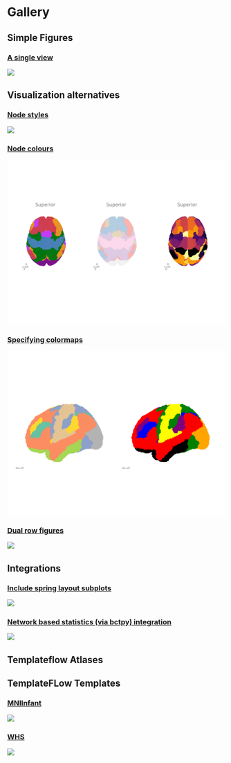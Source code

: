 # Gallery

## Simple Figures

### [A single view]((./simple/))

[![](./gallery/figures/singleview.png)](./simple/)

## Visualization alternatives

### [Node styles](./node_styles/)

[![](./gallery/figures/nodestyles.png)](./node_styles/)

### [Node colours](./specifying_node_color/)

[![](./gallery/figures/specifying_node_color.png)](./specifying_node_color/)

### [Specifying colormaps](./node_cmap/)

[![](./gallery/figures/node_cmap.png)](./node_cmap/)

### [Dual row figures](./two_rows/)

[![](./gallery/figures/rows1.png)](./two_rows/)


## Integrations

### [Include spring layout subplots](./spring_layout/)

[![](./gallery/figures/springlayout.png)](./spring_layout/)

### [Network based statistics (via bctpy) integration](./nbs/)

[![](./gallery/figures/nbs.png)](./nbs/)

## Templateflow Atlases



## TemplateFLow Templates

### [MNIInfant](./infant) 

[![](./gallery/figures/template_inf.png)](./infant/)

### [WHS](./infant) 

[![](./gallery/figures/template_whs.png)](./whs/)


